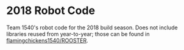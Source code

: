 # 2018 Robot Code

Team 1540's robot code for the 2018 build season. Does not include libraries reused from year-to-year; those can be found in [flamingchickens1540/ROOSTER](https://github.com/flamingchickens1540/ROOSTER).
